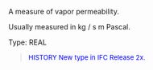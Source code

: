 ﻿A measure of vapor permeability.

Usually measured in kg / s m Pascal.

Type: REAL

> <font size="-1" color="#0000FF">HISTORY New type in IFC Release 2x.
</font>
